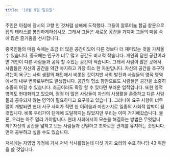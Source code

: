 ```yaml
---
title: '10월 9일 일요일'
---
```

주인은 아침에 장시의 고향 인 것처럼 상해에 도착했다. 그들이 알루미늄 합금 창문으로 집의 테라스를 봉인하게하십시오. 그래서 그들은 새로운 공간을 가지며 그들의 마음 속에 많은 즐거움을 선사합니다.

중국인들의 마음 속에는 조금 더 많은 공간이있어 다른 것보다 더 재미있는 것을 가져올 수 있습니다. 중국에는 인구가 너무 많고 공간도 비교적 작습니다. 개인의 닫힌 공간이라면 개인이 다른 사람들과 공유 할 수있는 공간이 적습니다. 그래서 사람이 많은 곳에서 사람들은 자신의 공간을 약간 차지하고 가장 희소 한 자원입니다. 자신의 공간을 추구하려는이 욕구는 사회 생활의 패턴에서 비롯된 것이지만 사회 발전과 사람들의 영적 영역에서의 내부 변화로부터도 발생합니다. 공간의 협소 함만으로도 사람들은 공간을 소중히 소중히 여길 수 있습니다. 조금이라도 확장 할 수 있다면 부러운 업적입니다. 또한 영적 영역도 현대화되고 있으며, 점점 더 많은 사람들이 자신의 사생활을 존중하고 다른 사람들과 공유되지 않는 영역이 필요하다고 요구하고 있습니다. 그러나이 요구 사항이 너무 많이 개발되면 현대 서구 사회가 직면 한 어려움과 마찬가지로 일종의 사회적 압박이 될 것입니다. 비록 우리가이 단계에 도달하지는 않았지만 우리는 이미 거기에갔습니다. 물론, 우리는 아주 멀리 가야합니다. 현대 사회에서이 모순을 해결하는 방법은 무엇입니까? 자신의 공간을 넓히고 모든 사람들과 긴밀하고 조화로운 관계를 유지하는 것입니다. 먼저 공부하고 싶을 수도 있습니다.

저녁에는 자영업 가정에 가서 저녁 식사를했는데 다섯 가지 요리와 수프 하나당 43 위안을 쓸 것입니다.

